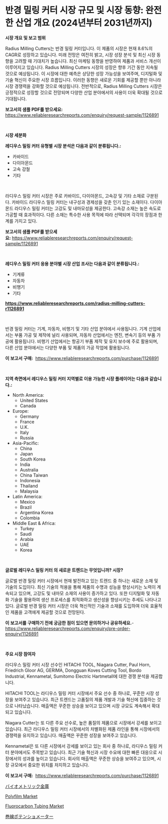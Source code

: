 <p><h1>반경 밀링 커터 시장 규모 및 시장 동향: 완전한 산업 개요 (2024년부터 2031년까지)</h1></p><p><strong>시장 개요 및 보고 범위</strong></p>
<p><p>Radius Milling Cutters는 반경 밀링 커터입니다. 이 제품의 시장은 현재 8.6%의 CAGR로 성장하고 있습니다. 미래 전망은 여전히 밝고, 시장 성장 분석 및 최신 시장 동향을 고려할 때 기대치가 높습니다. 최신 마케팅 동향을 반영하여 제품과 서비스 개선이 이루어지고 있습니다. Radius Milling Cutters 시장의 성장은 향후 기간 동안 지속될 것으로 예상됩니다. 이 시장에 대한 예측은 상당한 성장 가능성을 보여주며, 디지털화 및 기술 혁신이 주요한 시장 흐름입니다. 이러한 동향은 새로운 기회를 제공할 뿐만 아니라 시장 경쟁력을 강화할 것으로 예상됩니다. 전반적으로, Radius Milling Cutters 시장은 긍정적으로 성장할 것으로 전망되며 다양한 산업 분야에서의 사용이 더욱 확대될 것으로 기대됩니다.</p></p>
<p><strong>보고서의 샘플 PDF를 받으세요:</strong> <a href="https://www.reliableresearchreports.com/enquiry/request-sample/1126891">https://www.reliableresearchreports.com/enquiry/request-sample/1126891</a></p>
<p>&nbsp;</p>
<p><strong>시장 세분화</strong></p>
<p><strong>레디우스 밀링 커터 유형별 시장 분석은 다음과 같이 분류됩니다.:</strong></p>
<p><ul><li>카바이드</li><li>다이아몬드</li><li>고속 강철</li><li>기타</li></ul></p>
<p>&nbsp;</p>
<p><p>라디우스 밀링 커터 시장은 주로 카바이드, 다이아몬드, 고속강 및 기타 소재로 구분된다. 카바이드 라디우스 밀링 커터는 내구성과 경제성을 갖춘 인기 있는 소재이다. 다이아몬드 라디우스 밀링 커터는 고강도 및 내마모성을 제공한다. 고속강 소재는 높은 속도로 가공할 때 효과적이다. 다른 소재는 특수한 사용 목적에 따라 선택되며 각각의 장점과 한계를 가지고 있다.</p></p>
<p><strong>보고서의 샘플 PDF를 받으세요:</strong>&nbsp;<a href="https://www.reliableresearchreports.com/enquiry/request-sample/1126891">https://www.reliableresearchreports.com/enquiry/request-sample/1126891</a></p>
<p>&nbsp;</p>
<p><strong> 레디우스 밀링 커터 응용 분야별 시장 산업 조사는 다음과 같이 분류됩니다.:</strong></p>
<p><ul><li>기계류</li><li>자동차</li><li>비행기</li><li>기타</li></ul></p>
<p><strong><a href="https://www.reliableresearchreports.com/radius-milling-cutters-r1126891">https://www.reliableresearchreports.com/radius-milling-cutters-r1126891</a></strong></p>
<p>&nbsp;</p>
<p><p>반경 밀링 커터는 기계, 자동차, 비행기 및 기타 산업 분야에서 사용됩니다. 기계 산업에서는 부품 가공 및 제작에 널리 사용되며, 자동차 산업에서는 엔진, 변속기 등의 부품 가공에 활용됩니다. 비행기 산업에서는 항공기 부품 제작 및 유지 보수에 주로 활용되며, 다른 산업 분야에서는 다양한 부품 및 제품의 가공 작업에 활용됩니다.</p></p>
<p><strong>이 보고서 구매:</strong>&nbsp; <a href="https://www.reliableresearchreports.com/purchase/1126891">https://www.reliableresearchreports.com/purchase/1126891</a></p>
<p>&nbsp;</p>
<p><strong>지역 측면에서 레디우스 밀링 커터 지역별로 이용 가능한 시장 플레이어는 다음과 같습니다.:</strong></p>
<p><ul>
    <li>
        North America:
        <ul>
            <li>United States</li>
            <li>Canada</li>
        </ul>
    </li>
    <li>
        Europe:
        <ul>
            <li>Germany</li>
            <li>France</li>
            <li>U.K.</li>
            <li>Italy</li>
            <li>Russia</li>
        </ul>
    </li>
    <li>
        Asia-Pacific:
        <ul>
            <li>China</li>
            <li>Japan</li>
            <li>South Korea</li>
            <li>India</li>
            <li>Australia</li>
            <li>China Taiwan</li>
            <li>Indonesia</li>
            <li>Thailand</li>
            <li>Malaysia</li>
        </ul>
    </li>
    <li>
        Latin America:
        <ul>
            <li>Mexico</li>
            <li>Brazil</li>
            <li>Argentina Korea</li>
            <li>Colombia</li>
        </ul>
    </li>
    <li>
        Middle East & Africa:
        <ul>
            <li>Turkey</li>
            <li>Saudi</li>
            <li>Arabia</li>
            <li>UAE</li>
            <li>Korea</li>
        </ul>
    </li>
    </ul></p>
<p>&nbsp;</p>
<p><strong>글로벌 레디우스 밀링 커터 의 새로운 트렌드는 무엇입니까? 시장?</strong></p>
<p><p>글로벌 반경 밀링 커터 시장에서 현재 발전하고 있는 트렌드 중 하나는 새로운 소재 및 기술의 도입이다. 최신 기술의 적용을 통해 제품의 수명과 성능을 향상시키는 노력이 계속되고 있으며, 고강도 및 내마모 소재의 사용이 증가하고 있다. 또한 디지털화 및 자동화 기술을 활용하여 생산 프로세스를 최적화하고 생산성을 향상시키는 추세도 나타나고 있다. 글로벌 반경 밀링 커터 시장은 더욱 혁신적인 기술과 소재를 도입하여 더욱 효율적인 제품을 고객에게 제공할 것으로 전망된다.</p></p>
<p><strong>이 보고서를 구매하기 전에 궁금한 점이 있으면 문의하거나 공유하세요.</strong>- <a href="https://www.reliableresearchreports.com/enquiry/pre-order-enquiry/1126891">https://www.reliableresearchreports.com/enquiry/pre-order-enquiry/1126891</a></p>
<p>&nbsp;</p>
<p><strong>주요 시장 참여자</strong></p>
<p><p>라디우스 밀링 커터 시장 선수인 HITACHI TOOL, Niagara Cutter, Paul Horn, Friedrich Gloor AG, GERIMA, Dongguan Koves Cutting Tool, Bordo Industrial, Kennametal, Sumitomo Electric Hartmetall에 대한 경쟁 분석을 제공합니다. </p><p>HITACHI TOOL는 라디우스 밀링 커터 시장에서 주요 선수 중 하나로, 꾸준한 시장 성장을 보여주고 있습니다. 최근 트렌드는 고품질의 제품 개발과 기술 혁신에 집중하는 것으로 나타났습니다. 매출액은 꾸준한 상승을 보이고 있으며 시장 규모도 계속해서 확대되고 있습니다.</p><p>Niagara Cutter는 또 다른 주요 선수로, 높은 품질의 제품으로 시장에서 강세를 보이고 있습니다. 최근 라디우스 밀링 커터 시장에서의 차별화된 제품 라인을 통해 시장에서의 경쟁력을 유지하고 있습니다. 매출액은 꾸준한 성장을 보여주고 있습니다.</p><p>Kennametal은 또 다른 시장에서 강세를 보이고 있는 회사 중 하나로, 라디우스 밀링 커터 분야에서도 주목받고 있습니다. 최근 기술 혁신과 시장 수요에 대한 빠른 대응으로 시장에서의 성과를 높이고 있습니다. 회사의 매출액은 꾸준한 상승을 보여주고 있으며, 시장 규모에서 중요한 위치를 차지하고 있습니다.</p></p>
<p><strong>이 보고서 구매:</strong>&nbsp;&nbsp;<a href="https://www.reliableresearchreports.com/purchase/1126891">https://www.reliableresearchreports.com/purchase/1126891</a></p>
<p><p><a href="https://github.com/EmoryYundt1935/Market-Research-Report-List-1/blob/main/159507426674.md">バイオメトリック金庫</a></p><p><a href="https://www.linkedin.com/pulse/polyfilm-market-challenges-opportunities-growth-drivers-rk91c?trackingId=CCMB8dxQRzHw29PYmqnw9w%3D%3D">Polyfilm Market</a></p><p><a href="https://www.linkedin.com/pulse/fluorocarbon-tubing-market-centers-aspects-growth-share-clmbc?trackingId=Sdmoxo5oxC92RKBoU1slhQ%3D%3D">Fluorocarbon Tubing Market</a></p><p><a href="https://github.com/mcbeesbxa270/Market-Research-Report-List-1/blob/main/665711926673.md">巻線ポテンショメーター</a></p></p>